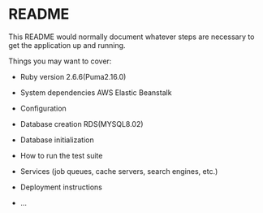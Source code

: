 # README

This README would normally document whatever steps are necessary to get the
application up and running.

Things you may want to cover:

- Ruby version
  2.6.6(Puma2.16.0)
- System dependencies
AWS Elastic Beanstalk 
- Configuration

- Database creation
RDS(MYSQL8.02)
- Database initialization

- How to run the test suite

- Services (job queues, cache servers, search engines, etc.)

- Deployment instructions

- ...
